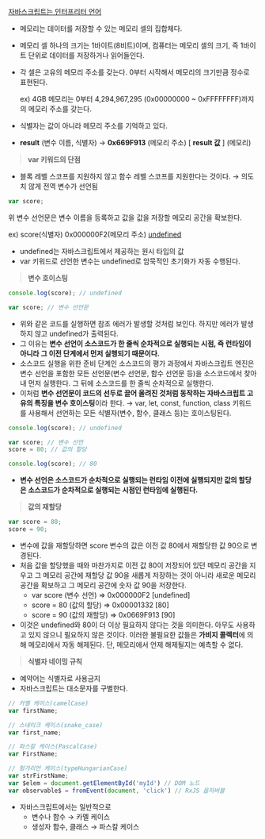 [자바스크립트는 인터프리터 언어](https://www.notion.so/72e45719300940db87455cca21071200)

- 메모리는 데이터를 저장할 수 있는 메모리 셀의 집합체다.
- 메모리 셀 하나의 크기는 1바이트(8비트)이며, 컴퓨터는 메모리 셀의 크기, 즉 1바이트 단위로 데이터를 저장하거나 읽어들인다.
- 각 셀은 고유의 메모리 주소를 갖는다. 0부터 시작해서 메모리의 크기만큼 정수로 표현된다.

    ex) 4GB 메모리는 0부터 4,294,967,295 (0x00000000 ~ 0xFFFFFFFF)까지의 메모리 주소를 갖는다.

- 식별자는 값이 아니라 메모리 주소를 기억하고 있다.
- **result** (변수 이름, 식별자) → **0x669F913** (메모리 주소)  [ **result 값** ] (메모리)

> **var 키워드의 단점**

- 블록 레벨 스코프를 지원하지 않고 함수 레벨 스코프를 지원한다는 것이다.  →  의도치 않게 전역 변수가 선언됨

```jsx
var score;
```

위 변수 선언문은 변수 이름을 등록하고 값을 값을 저장할 메모리 공간을 확보한다.

ex) score(식별자)  0x000000F2(메모리 주소)  [undefined](메모리)

- undefined는 자바스크립트에서 제공하는 원시 타입의 값
- var 키워드로 선언한 변수는 undefined로 암묵적인 초기화가 자동 수행된다.

> **변수 호이스팅**

```jsx
console.log(score); // undefined

var score; // 변수 선언문
```

- 위와 같은 코드를 실행하면 참조 에러가 발생할 것처럼 보인다. 하지만 에러가 발생하지 않고 undefined가 출력된다.
- 그 이유는 **변수 선언이 소스코드가 한 줄씩 순차적으로 실행되는 시점, 즉 런타임이 아니라 그 이전 단계에서 먼저 실행되기 때문이다.**
- 소스코드 실행을 위한 준비 단계인 소스코드의 평가 과정에서 자바스크립트 엔진은 변수 선언을 포함한 모든 선언문(변수 선언문, 함수 선언문 등)을 소스코드에서 찾아내 먼저 실행한다. 그 뒤에 소스코드를 한 줄씩 순차적으로 실행한다.
- 이처럼 **변수 선언문이 코드의 선두로 끌어 올려진 것처럼 동작하는 자바스크립트 고유의 특징을 변수 호이스팅**이라 한다. → var, let, const, function, class 키워드를 사용해서 선언하는 모든 식별자(변수, 함수, 클래스 등)는 호이스팅된다.

```jsx
console.log(score); // undefined

var score; // 변수 선언
score = 80; // 값의 할당

console.log(score); // 80
```

- **변수 선언은 소스코드가 순차적으로 실행되는 런타임 이전에 실행되지만 값의 할당은 소스코드가 순차적으로 실행되는 시점인 런타임에 실행된다.**

> **값의 재할당**

```jsx
var score = 80;
score = 90;
```

- 변수에 값을 재할당하면 score 변수의 값은 이전 값 80에서 재할당한 값 90으로 변경된다.
- 처음 값을 할당했을 때와 마찬가지로 이전 값 80이 저장되어 있던 메모리 공간을 지우고 그 메모리 공간에 재할당 값 90을 새롭게 저장하는 것이 아니라 새로운 메모리 공간을 확보하고 그 메모리 공간에 숫자 값 90을 저장한다.
    - var score (변수 선언)  ⇒  0x000000F2  [undefined]
    - score = 80 (값의 할당) ⇒ 0x00001332  [80]
    - score = 90 (값의 재할당) ⇒ 0x0669F913  [90]
- 이것은 undefined와 80이 더 이상 필요하지 않다는 것을 의미한다. 아무도 사용하고 있지 않으니 필요하지 않은 것이다. 이러한 불필요한 값들은 **가비지 콜렉터**에 의해 메모리에서 자동 해제된다. 단, 메모리에서 언제 해제될지는 예측할 수 없다.

> **식별자 네이밍 규칙**

- 예약어는 식별자로 사용금지
- 자바스크립트는 대소문자를 구별한다.

```jsx
// 카멜 케이스(camelCase)
var firstName;

// 스네이크 케이스(snake_case)
var first_name;

// 파스칼 케이스(PascalCase)
var FirstName;

// 헝가리언 케이스(typeHungarianCase)
var strFirstName;
var $elem = document.getElementById('myId') // DOM 노드
var observable$ = fromEvent(document, 'click') // RxJS 옵저버블
```

- 자바스크립트에서는 일반적으로
    - 변수나 함수 → 카멜 케이스
    - 생성자 함수, 클래스 → 파스칼 케이스
